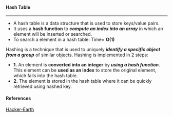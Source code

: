 #### Hash Table
____
- A hash table is a data structure that is used to store keys/value pairs.
- It uses a **hash function** to ***compute an index into an array*** in which an element will be inserted or searched.
- To search a element in a hash table: Time= **O(1)**

Hashing is a technique that is used to uniquely ***identify a specific object from a group*** of similar objects. 
Hashing is implemented in 2 steps: 
- **1.** An element is **converted into an integer** by ***using a hash function***. This element can be **used as an index** to store the original element, which falls into the hash table.
- **2.** The element is stored in the hash table where it can be quickly retrieved using hashed key.


#### References
[Hacker-Earth](https://www.hackerearth.com/fr/practice/data-structures/hash-tables/basics-of-hash-tables/tutorial/)
